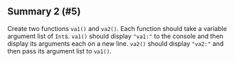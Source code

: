## Summary 2 (#5)

Create two functions `va1()` and `va2()`. Each function should take a variable
argument list of `Int`s. `va1()` should display `"va1:"` to the console and then
display its arguments each on a new line. `va2()` should display `"va2:"` and
then pass its argument list to `va1()`.